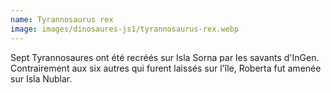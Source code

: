```yaml
---
name: Tyrannosaurus rex
image: images/dinosaures-js1/tyrannosaurus-rex.webp
---
```

Sept Tyrannosaures ont été recréés sur Isla Sorna par les savants d'InGen. Contrairement aux six autres qui furent laissés sur l'île, Roberta fut amenée sur Isla Nublar.
